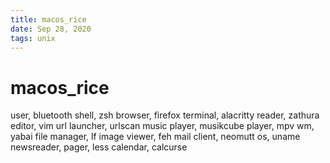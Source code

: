 ```yaml
---
title: macos_rice
date: Sep 28, 2020
tags: unix
---
```


# macos_rice

user, bluetooth
shell, zsh
browser, firefox
terminal, alacritty
reader, zathura
editor, vim
url launcher, urlscan
music player, musikcube
player, mpv
wm, yabai
file manager, lf
image viewer, feh
mail client, neomutt
os, uname
newsreader, 
pager, less
calendar, calcurse

